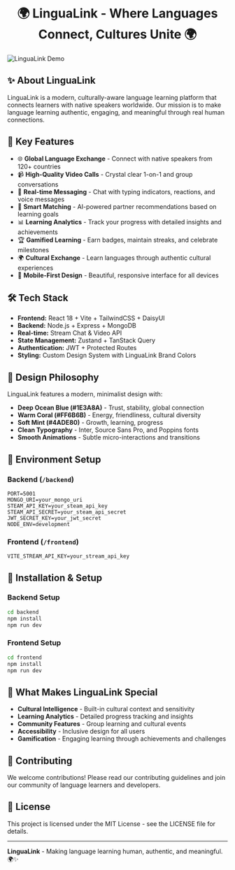 <h1 align="center">🌍 LinguaLink - Where Languages Connect, Cultures Unite 🌍</h1>

![LinguaLink Demo](/frontend/public/screenshot-for-readme.png)

## ✨ About LinguaLink

LinguaLink is a modern, culturally-aware language learning platform that connects learners with native speakers worldwide. Our mission is to make language learning authentic, engaging, and meaningful through real human connections.

## 🚀 Key Features

- 🌐 **Global Language Exchange** - Connect with native speakers from 120+ countries
- 📹 **High-Quality Video Calls** - Crystal clear 1-on-1 and group conversations
- 💬 **Real-time Messaging** - Chat with typing indicators, reactions, and voice messages
- 🎯 **Smart Matching** - AI-powered partner recommendations based on learning goals
- 📊 **Learning Analytics** - Track your progress with detailed insights and achievements
- 🏆 **Gamified Learning** - Earn badges, maintain streaks, and celebrate milestones
- 🌍 **Cultural Exchange** - Learn languages through authentic cultural experiences
- 📱 **Mobile-First Design** - Beautiful, responsive interface for all devices

## 🛠️ Tech Stack

- **Frontend:** React 18 + Vite + TailwindCSS + DaisyUI
- **Backend:** Node.js + Express + MongoDB
- **Real-time:** Stream Chat & Video API
- **State Management:** Zustand + TanStack Query
- **Authentication:** JWT + Protected Routes
- **Styling:** Custom Design System with LinguaLink Brand Colors

## 🎨 Design Philosophy

LinguaLink features a modern, minimalist design with:
- **Deep Ocean Blue (#1E3A8A)** - Trust, stability, global connection
- **Warm Coral (#FF6B6B)** - Energy, friendliness, cultural diversity  
- **Soft Mint (#4ADE80)** - Growth, learning, progress
- **Clean Typography** - Inter, Source Sans Pro, and Poppins fonts
- **Smooth Animations** - Subtle micro-interactions and transitions

## 🧪 Environment Setup

### Backend (`/backend`)

```env
PORT=5001
MONGO_URI=your_mongo_uri
STEAM_API_KEY=your_steam_api_key
STEAM_API_SECRET=your_steam_api_secret
JWT_SECRET_KEY=your_jwt_secret
NODE_ENV=development
```

### Frontend (`/frontend`)

```env
VITE_STREAM_API_KEY=your_stream_api_key
```

## 🔧 Installation & Setup

### Backend Setup

```bash
cd backend
npm install
npm run dev
```

### Frontend Setup

```bash
cd frontend
npm install
npm run dev
```

## 🌟 What Makes LinguaLink Special

- **Cultural Intelligence** - Built-in cultural context and sensitivity
- **Learning Analytics** - Detailed progress tracking and insights
- **Community Features** - Group learning and cultural events
- **Accessibility** - Inclusive design for all users
- **Gamification** - Engaging learning through achievements and challenges

## 🤝 Contributing

We welcome contributions! Please read our contributing guidelines and join our community of language learners and developers.

## 📄 License

This project is licensed under the MIT License - see the LICENSE file for details.

---

**LinguaLink** - Making language learning human, authentic, and meaningful. 🌍✨
